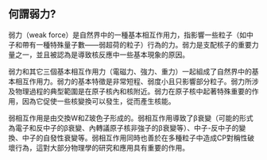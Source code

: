 ## 何謂弱力?

弱力（weak force）是自然界中的一種基本相互作用力，指影響一些粒子（如中子和帶有一種特殊量子數——弱超荷的粒子）行為的力。弱力是支配核子的重要力量之一，並且被認為是導致核反應中一些基本現象的原因。

弱力和其它三個基本相互作用力（電磁力、強力、重力）一起組成了自然界中的基本相互作用力。弱力的基本特徵是非常短程、弱度小且只影響部分粒子。弱力所涉及物理過程的典型範圍是在原子核內和核附近。弱力在原子核中起著特殊重要的作用，因為它促使一些核變換可以發生，從而產生核能。

弱相互作用是由交換W和Z玻色子形成的。弱相互作用導致了β衰變（可能的形式為電子和反中子的β衰變、內轉議原子核非強子的β衰變等）、中子-反中子的變換、中子的自發性衰變等。弱相互作用同時也善於在多種粒子中造成CP對稱性破壞行為，這對大部分物理學的研究和應用具有重要的作用。